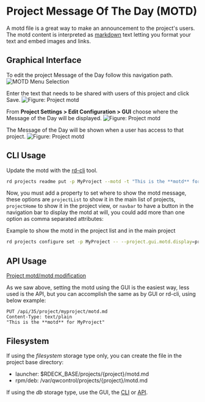 # Project Message Of The Day (MOTD)

A motd file is a great way to make an announcement to the project's users.
The motd content is interpreted as [markdown](http://commonmark.org/help/) text letting you format your text and embed images and links.

## Graphical Interface

To edit the project Message of the Day follow this navigation path.
![MOTD Menu Selection](~@assets/img/motd-menu-item.png)

Enter the text that needs to be shared with users of this project and click Save.
![Figure: Project motd](~@assets/img/motdgui02.png)

From **Project Settings > Edit Configuration > GUI** choose where the Message of the Day will be displayed.
![Figure: Project motd](~@assets/img/motdgui01.png)

The Message of the Day will be shown when a user has access to that project.
![Figure: Project motd](~@assets/img/motdgui03.png)

## CLI Usage

Update the motd with the [rd-cli](/manual/command-line-tools/rd.md) tool.

```bash
rd projects readme put -p MyProject --motd -t "This is the **motd** for MyProject"
```

Now, you must add a property to set where to show the motd message, these options are `projectList` to show it in the main list of projects, `projectHome` to show it in the project view, or `navbar` to have a button in the navigation bar to display the motd at will, you could add more than one option as comma separated attributes:

Example to show the motd in the project list and in the main project
```bash
rd projects configure set -p MyProject -- --project.gui.motd.display=projectList,projectHome
```

## API Usage

[Project motd/motd modification](/api/qwcontrol-api.md#project-motd-file)

As we saw above, setting the motd using the GUI is the easiest way, less used is the API, but you can accomplish the same as by GUI or rd-cli, using below example:

```
PUT /api/35/project/myproject/motd.md
Content-Type: text/plain
"This is the **motd** for MyProject"
```

## Filesystem

If using the _filesystem_ storage type only, you can create the file in the project base directory:

- launcher: $RDECK_BASE/projects/{project}/motd.md
- rpm/deb: /var/qwcontrol/projects/{project}/motd.md

If using the _db_ storage type, use the GUI, the [CLI](/manual/command-line-tools/rd.md) or [API](#api-usage).
